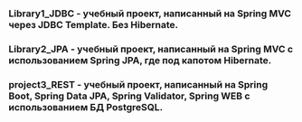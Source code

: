 ### Library1_JDBC - учебный проект, написанный на Spring MVC через JDBC Template. Без Hibernate.

### Library2_JPA - учебный проект, написанный на Spring MVC с использованием Spring JPA, где под капотом Hibernate.

### project3_REST - учебный проект, написанный на Spring Boot, Spring Data JPA, Spring Validator, Spring WEB с использованием БД PostgreSQL.
